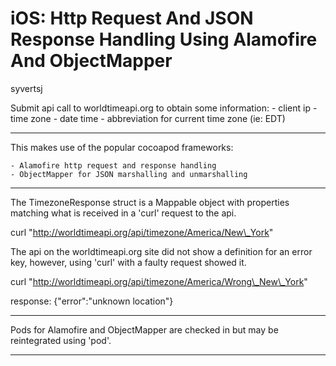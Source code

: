 # iOS: Http Request And JSON Response Handling Using Alamofire And ObjectMapper

syvertsj

Submit api call to worldtimeapi.org to obtain some information:
    - client ip
    - time zone
    - date time
    - abbreviation for current time zone (ie: EDT)

 --------------------------------------------------------------------------------

This makes use of the popular cocoapod frameworks:

    - Alamofire http request and response handling  
    - ObjectMapper for JSON marshalling and unmarshalling

 --------------------------------------------------------------------------------

The TimezoneResponse struct is a Mappable object with properties matching what is 
    received in a 'curl' request to the api.

curl "http://worldtimeapi.org/api/timezone/America/New\_York"

The api on the worldtimeapi.org site did not show a definition for an error key, 
    however, using 'curl' with a faulty request showed it.

curl "http://worldtimeapi.org/api/timezone/America/Wrong\_New\_York"

response:
    {"error":"unknown location"}

 --------------------------------------------------------------------------------

Pods for Alamofire and ObjectMapper are checked in but may be reintegrated using 'pod'.

 --------------------------------------------------------------------------------
